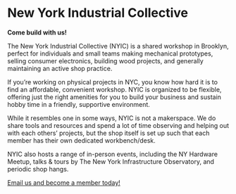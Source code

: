 # New York Industrial Collective

**Come build with us!**

The New York Industrial Collective (NYIC) is a shared workshop in Brooklyn, perfect for individuals and small teams making mechanical prototypes, selling consumer electronics, building wood projects, and generally maintaining an active shop practice.

If you’re working on physical projects in NYC, you know how hard it is to find an affordable, convenient workshop. NYIC is organized to be flexible, offering just the right amenities for you to build your business and sustain hobby time in a friendly, supportive environment.

While it resembles one in some ways, NYIC is not a makerspace. We do share tools and resources and spend a lot of time observing and helping out with each others’ projects, but the shop itself is set up such that each member has their own dedicated workbench/desk.

NYIC also hosts a range of in-person events, including the NY Hardware Meetup, talks & tours by The New York Infrastructure Observatory, and periodic shop hangs.

[Email us and become a member today!](mailto:info@nyic.shop)
